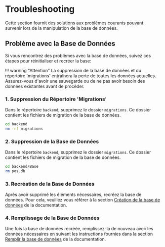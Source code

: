 # Troubleshooting

Cette section fournit des solutions aux problèmes courants pouvant survenir lors de la manipulation de la base de données.

## Problème avec la Base de Données

Si vous rencontrez des problèmes avec la base de données, suivez ces étapes pour réinitialiser et recréer la base:

!!! warning "Attention"
    La suppression de la base de données et du répertoire 'migrations' entraînera la perte de toutes les données actuelles. Assurez-vous d'avoir une sauvegarde ou de ne pas avoir besoin des données existantes avant de procéder.

### 1. **Suppression du Répertoire 'Migrations'**
Dans le répertoire `backend`, supprimez le dossier `migrations`. Ce dossier contient les fichiers de migration de la base de données.

```bash
cd backend
rm -rf migrations
```

### 2. Suppression de la Base de Données
Dans le répertoire `backend`, supprimez le dossier `migrations`. Ce dossier contient les fichiers de migration de la base de données.

```bash
cd backend/Base
rm pos.db
```

### 3. Recréation de la Base de Données
Après avoir supprimé les éléments nécessaires, recréez la base de données. Pour cela, veuillez vous référer à la section [Création de la base de données](https://jsaghbini.github.io/per-caisse-doc/installation/#creation-de-la-base-de-donnees) de la documentation.

### 4. Remplissage de la Base de Données
Une fois la base de données recréée, remplissez-la de nouveau avec les données nécessaires en suivant les instructions fournies dans la section [Remplir la base de données](https://jsaghbini.github.io/per-caisse-doc/remplirData/) de la documentation.